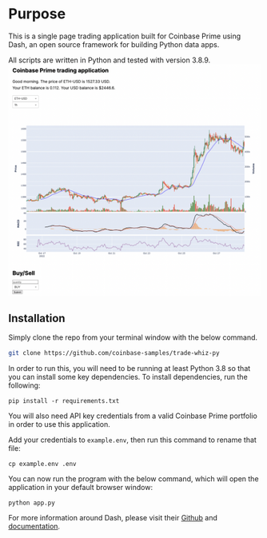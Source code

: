 # Purpose

This is a single page trading application built for Coinbase Prime using Dash, an open source framework for building Python data apps.  

All scripts are written in Python and tested with version 3.8.9.
![figure](assets/app.png)
## Installation

Simply clone the repo from your terminal window with the below command.

```bash
git clone https://github.com/coinbase-samples/trade-whiz-py
```

In order to run this, you will need to be running at least Python 3.8 so that you can install some key dependencies. To install dependencies, run the following: 
```
pip install -r requirements.txt
```
You will also need API key credentials from a valid Coinbase Prime portfolio in order to use this application.

Add your credentials to ``example.env``, then run this command to rename that file:
```
cp example.env .env
```

You can now run the program with the below command, which will open the application in your default browser window: 

```
python app.py
```

For more information around Dash, please visit their [Github](https://github.com/plotly/dash) and [documentation](https://dash.plotly.com/introduction). 